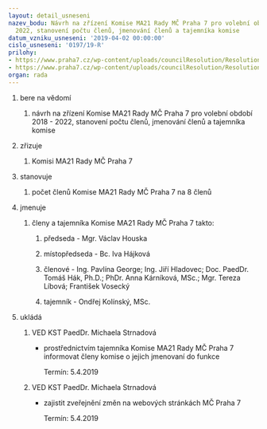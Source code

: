 ```yaml
---
layout: detail_usneseni
nazev_bodu: Návrh na zřízení Komise MA21 Rady MČ Praha 7 pro volební období 2018 -
  2022, stanovení počtu členů, jmenování členů a tajemníka komise
datum_vzniku_usneseni: '2019-04-02 00:00:00'
cislo_usneseni: '0197/19-R'
prilohy:
- https://www.praha7.cz/wp-content/uploads/councilResolution/Resolutions/30730/export/Duvodovazprava_MA21~442357.docx
- https://www.praha7.cz/wp-content/uploads/councilResolution/Resolutions/30730/export/export~442877.pdf
organ: rada
---
```

<ol class="urzList_view" id="urzList">
<li class="urzClass1" id=""><span name="1">bere na vědomí</span> 
<ol class="urzOlClass decimal ">
<li class="urzClass2" style="TEXT-ALIGN: left" id=""><span><p>návrh na zřízení Komise MA21 Rady MČ Praha 7 pro volební období 2018 - 2022, stanovení počtu členů, jmenování členů a tajemníka komise</p></span></li></ol></li>
<li class="urzClass1" id=""><span name="43">zřizuje</span> 
<ol class="urzOlClass decimal ">
<li class="urzClass2" style="TEXT-ALIGN: left" id=""><span><p>Komisi&nbsp;MA21 Rady MČ Praha 7</p></span></li></ol></li>
<li class="urzClass1" id=""><span name="77">stanovuje</span> 
<ol class="urzOlClass decimal ">
<li class="urzClass2" style="TEXT-ALIGN: left" id=""><span><p>počet členů&nbsp;Komise&nbsp;MA21 Rady MČ Praha 7 na&nbsp;8 členů</p></span></li></ol></li>
<li class="urzClass1" id=""><span name="5">jmenuje</span> 
<ol class="urzOlClass decimal ">
<li class="urzClass2" style="TEXT-ALIGN: left" id=""><span><p>členy a tajemníka&nbsp;Komise&nbsp;MA21 Rady MČ Praha 7 takto:&nbsp;</p></span>
<ol class="urzUlClass">
<li class="urzClass3" style="TEXT-ALIGN: left" id=""><span><p>předseda -&nbsp;Mgr. Václav Houska</p></span></li>
<li class="urzClass3" style="TEXT-ALIGN: left" id=""><span><p>místopředseda - Bc. Iva Hájková</p></span></li>
<li class="urzClass3" style="TEXT-ALIGN: left" id=""><span><p>členové - Ing. Pavlína George; Ing. Jiří Hladovec; Doc. PaedDr. Tomáš Hák, Ph.D.; PhDr. Anna Kárníková, MSc.; Mgr. Tereza Líbová; František Vosecký</p></span></li>
<li class="urzClass3" style="TEXT-ALIGN: left" id=""><span><p>tajemník -&nbsp;Ondřej Kolínský, MSc.</p></span></li></ol></li></ol></li><li class="urzClass1" id="urzUkoly"><span name="1">ukládá</span><ol class="urzOlClass"><li class="urzClass2"><span><p>VED KST PaedDr. Michaela Strnadová</p></span><ul class="urzUlClass"><li class="urzClass3"><span><p>prostřednictvím tajemníka Komise MA21 Rady MČ Praha 7 informovat členy komise o jejich jmenovaní do funkce</p></span><span class="urzUkolTermin">  Termín:&nbsp;5.4.2019</span></li></ul></li><li class="urzClass2"><span><p>VED KST PaedDr. Michaela Strnadová</p></span><ul class="urzUlClass"><li class="urzClass3"><span><p>zajistit zveřejnění změn na webových stránkách MČ Praha 7</p></span><span class="urzUkolTermin">  Termín:&nbsp;5.4.2019</span></li></ul></li></ol></li>
</ol>